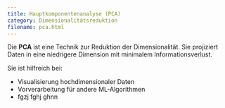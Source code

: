 ```yaml
---
title: Hauptkomponentenanalyse (PCA)
category: Dimensionalitätsreduktion
filename: pca.html
---
```


Die **PCA** ist eine Technik zur Reduktion der Dimensionalität. Sie projiziert Daten in eine niedrigere Dimension mit minimalem Informationsverlust.

Sie ist hilfreich bei:
- Visualisierung hochdimensionaler Daten
- Vorverarbeitung für andere ML-Algorithmen
- fgzj fghj ghnn